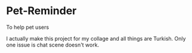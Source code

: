# Pet-Reminder
To help pet users

I actually make this project for my collage and all things are Turkish. Only one issue is chat scene doesn't work.
